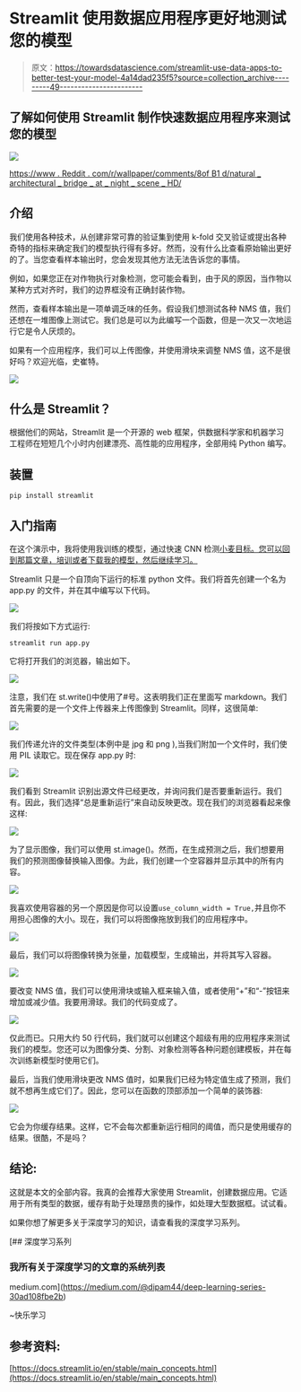 # Streamlit 使用数据应用程序更好地测试您的模型

> 原文：<https://towardsdatascience.com/streamlit-use-data-apps-to-better-test-your-model-4a14dad235f5?source=collection_archive---------49----------------------->

## 了解如何使用 Streamlit 制作快速数据应用程序来测试您的模型

![](img/a97464a5718991fc0079ccd6f57a05e3.png)

[https://www . Reddit . com/r/wallpaper/comments/8of B1 d/natural _ architectural _ bridge _ at _ night _ scene _ HD/](https://www.reddit.com/r/wallpaper/comments/8ofb1d/natural_architectural_bridge_at_night_scenery_hd/)

## 介绍

我们使用各种技术，从创建非常可靠的验证集到使用 k-fold 交叉验证或提出各种奇特的指标来确定我们的模型执行得有多好。然而，没有什么比查看原始输出更好的了。当您查看样本输出时，您会发现其他方法无法告诉您的事情。

例如，如果您正在对作物执行对象检测，您可能会看到，由于风的原因，当作物以某种方式对齐时，我们的边界框没有正确封装作物。

然而，查看样本输出是一项单调乏味的任务。假设我们想测试各种 NMS 值，我们还想在一堆图像上测试它。我们总是可以为此编写一个函数，但是一次又一次地运行它是令人厌烦的。

如果有一个应用程序，我们可以上传图像，并使用滑块来调整 NMS 值，这不是很好吗？欢迎光临，史崔特。

![](img/e5f33c2b23e4eecc793f759e78578195.png)

## 什么是 Streamlit？

根据他们的网站，Streamlit 是一个开源的 web 框架，供数据科学家和机器学习工程师在短短几个小时内创建漂亮、高性能的应用程序，全部用纯 Python 编写。

## 装置

```
pip install streamlit
```

## 入门指南

在这个演示中，我将使用我训练的模型，通过快速 CNN 检测[小麦目标。您可以回到那篇文章，培训或者下载我的模型，然后继续学习。](/everything-about-fasterrcnn-6d758f5a6d79)

Streamlit 只是一个自顶向下运行的标准 python 文件。我们将首先创建一个名为 app.py 的文件，并在其中编写以下代码。

![](img/44cc07ea72d8e4ca9bb458201bf45807.png)

我们将按如下方式运行:

```
streamlit run app.py
```

它将打开我们的浏览器，输出如下。

![](img/af58000b5b0a020f1ea4a0132f726dd3.png)

注意，我们在 st.write()中使用了#号。这表明我们正在里面写 markdown。我们首先需要的是一个文件上传器来上传图像到 Streamlit。同样，这很简单:

![](img/ba0be06f2ac95bdceb44f8a9286d89e4.png)

我们传递允许的文件类型(本例中是 jpg 和 png ),当我们附加一个文件时，我们使用 PIL 读取它。现在保存 app.py 时:

![](img/80798af7d55d232fde55269f07a9a98e.png)

我们看到 Streamlit 识别出源文件已经更改，并询问我们是否要重新运行。我们有。因此，我们选择“总是重新运行”来自动反映更改。现在我们的浏览器看起来像这样:

![](img/5b64e1b35fd3c19310a72c7f690ab7b5.png)

为了显示图像，我们可以使用 st.image()。然而，在生成预测之后，我们想要用我们的预测图像替换输入图像。为此，我们创建一个空容器并显示其中的所有内容。

![](img/9d4eea44397a4cb023783ec0c8e1f053.png)

我喜欢使用容器的另一个原因是你可以设置`use_column_width = True,`并且你不用担心图像的大小。现在，我们可以将图像拖放到我们的应用程序中。

![](img/c5320e38efec2ddc40dc64035e1de325.png)

最后，我们可以将图像转换为张量，加载模型，生成输出，并将其写入容器。

![](img/a57e70e115ad33c4654850b9bcd8f97c.png)

要改变 NMS 值，我们可以使用滑块或输入框来输入值，或者使用“+”和“-”按钮来增加或减少值。我要用滑球。我们的代码变成了。

![](img/2ae5c15678b82aeb652531876da81413.png)

仅此而已。只用大约 50 行代码，我们就可以创建这个超级有用的应用程序来测试我们的模型。您还可以为图像分类、分割、对象检测等各种问题创建模板，并在每次训练新模型时使用它们。

最后，当我们使用滑块更改 NMS 值时，如果我们已经为特定值生成了预测，我们就不想再生成它们了。因此，您可以在函数的顶部添加一个简单的装饰器:

![](img/032721b9ef1dff33526a6c7b07ae6dd4.png)

它会为你缓存结果。这样，它不会每次都重新运行相同的阈值，而只是使用缓存的结果。很酷，不是吗？

## 结论:

这就是本文的全部内容。我真的会推荐大家使用 Streamlit，创建数据应用。它适用于所有类型的数据，缓存有助于处理昂贵的操作，如处理大型数据框。试试看。

如果你想了解更多关于深度学习的知识，请查看我的深度学习系列。

[](https://medium.com/@dipam44/deep-learning-series-30ad108fbe2b) [## 深度学习系列

### 我所有关于深度学习的文章的系统列表

medium.com](https://medium.com/@dipam44/deep-learning-series-30ad108fbe2b) 

~快乐学习

## 参考资料:

[https://docs.streamlit.io/en/stable/main_concepts.html](https://docs.streamlit.io/en/stable/main_concepts.html)